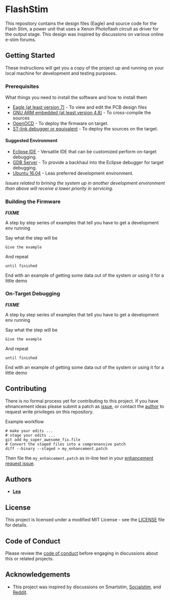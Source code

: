 # FlashStim

This repository contains the design files (Eagle) and source code for the Flash Stim, a power unit that uses a Xenon Photoflash circuit as driver for the output stage. This design was inspired by discussions on various online e-stim forums.

## Getting Started

These instructions will get you a copy of the project up and running on your local machine for development and testing purposes.

### Prerequisites

What things you need to install the software and how to install them
* [Eagle (at least version 7)](https://www.autodesk.com/products/eagle/overview) - To view and edit the PCB design files
* [GNU ARM embedded (at least version 4.8)](https://developer.arm.com/open-source/gnu-toolchain/gnu-rm) - To cross-compile the sources
* [OpenOCD](http://openocd.org/) - To deploy the firmware on target.
* [ST-link debugger or equivalent](www.st.com/en/development-tools/st-link-v2.html) - To deploy the sources on the target.

#### Suggested Environment
* [Eclipse IDE](https://www.eclipse.org) - Versatile IDE that can be customized perform on-target debugging.
* [GDB Server](https://sourceware.org/gdb/onlinedocs/gdb/Server.html) - To provide a backhaul into the Eclipse debugger for target debugging.
* [Ubuntu 16.04](https://www.ubuntu.com/) - Leas preferred development environment. 

*Issues related to brining the system up in another development environment than above will receive a lower priority in servicing.*

### Building the Firmware

***FIXME***

A step by step series of examples that tell you have to get a development env running

Say what the step will be

```
Give the example
```

And repeat

```
until finished
```

End with an example of getting some data out of the system or using it for a little demo

### On-Target Debugging

***FIXME***

A step by step series of examples that tell you have to get a development env running

Say what the step will be

```
Give the example
```

And repeat

```
until finished
```

End with an example of getting some data out of the system or using it for a little demo

## Contributing

There is no formal process yet for contributing to this project. If you have ehnancement ideas please submit a patch as [issue](https://github.com/leaCalot/FlashStim/issues), or contact the [author](https://github.com/leaCalot) to request write privileges on this repository.

Example workflow
```
# make your edits ...
# stage your edits ...
git add my_super_awesome_fix.file
# Convert the staged files into a comprenensive patch
diff --binary --staged > my_enhancement.patch
```
Then file the ```my_enhancement.patch``` as in-line text in your [enhancement request issue](https://github.com/leaCalot/FlashStim/issues).

## Authors

* **[Lea](https://github.com/leaCalot)**

## License

This project is licensed under a modified MIT License - see the [LICENSE](LICENSE) file for details.

## Code of Conduct

Please review the [code of conduct](CODE_OF_CONDUCT.md) before engaging in discussions about this or related projects.

## Acknowledgements

* This project was inspired by discussions on Smartstim, [Socialstim](http://www.socialstim.org/), and [Reddit](https://www.reddit.com/r/estim/).
